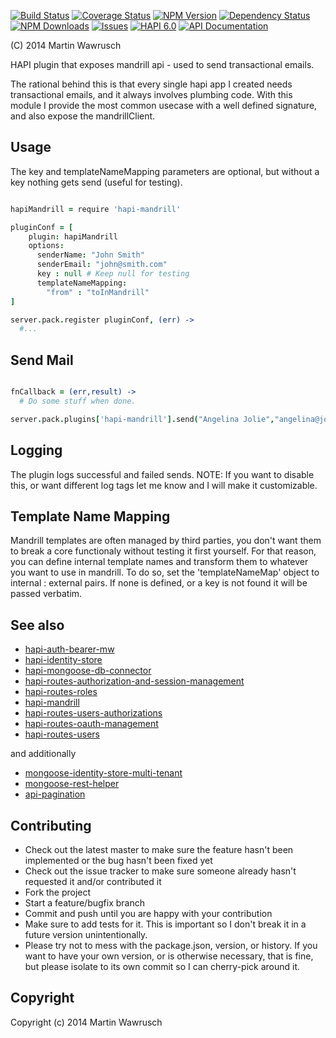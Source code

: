 [![Build Status](https://travis-ci.org/codedoctor/hapi-mandrill.svg?branch=master)](https://travis-ci.org/codedoctor/hapi-mandrill)
[![Coverage Status](https://img.shields.io/coveralls/codedoctor/hapi-mandrill.svg)](https://coveralls.io/r/codedoctor/hapi-mandrill)
[![NPM Version](http://img.shields.io/npm/v/hapi-mandrill.svg)](https://www.npmjs.org/package/hapi-mandrill)
[![Dependency Status](https://gemnasium.com/codedoctor/hapi-mandrill.svg)](https://gemnasium.com/codedoctor/hapi-mandrill)
[![NPM Downloads](http://img.shields.io/npm/dm/hapi-mandrill.svg)](https://www.npmjs.org/package/hapi-mandrill)
[![Issues](http://img.shields.io/github/issues/codedoctor/hapi-mandrill.svg)](https://github.com/codedoctor/hapi-mandrill/issues)
[![HAPI 6.0](http://img.shields.io/badge/hapi-6.0-blue.svg)](http://hapijs.com)
[![API Documentation](http://img.shields.io/badge/API-Documentation-ff69b4.svg)](http://coffeedoc.info/github/codedoctor/hapi-mandrill)

(C) 2014 Martin Wawrusch

HAPI plugin that exposes mandrill api - used to send transactional emails.

The rational behind this is that every single hapi app I created needs transactional emails,
and it always involves plumbing code. With this module I provide the most common usecase with
a well defined signature, and also expose the mandrillClient.

## Usage
The key and templateNameMapping parameters are optional, but without a key nothing gets send (useful for testing).

```Coffeescript

hapiMandrill = require 'hapi-mandrill'

pluginConf = [
    plugin: hapiMandrill
    options:
      senderName: "John Smith"
      senderEmail: "john@smith.com"
      key : null # Keep null for testing
      templateNameMapping: 
        "from" : "toInMandrill"
]

server.pack.register pluginConf, (err) ->
  #...

```

## Send Mail
```Coffeescript

fnCallback = (err,result) ->
  # Do some stuff when done.

server.pack.plugins['hapi-mandrill'].send("Angelina Jolie","angelina@jolie.com", {some: "payoad"},"Hello Angelina","angelina-template", fnCallback)

```

## Logging
The plugin logs successful and failed sends. NOTE: If you want to disable this, or want different log tags let me know and I will make it customizable.

## Template Name Mapping
Mandrill templates are often managed by third parties, you don't want them to break a core functionaly without testing it first yourself. For that reason, you can define internal template names and transform them to whatever you want to use in mandrill. 
To do so, set the 'templateNameMap' object to internal : external pairs. If none is defined, or a
key is not found it will be passed verbatim.


## See also

* [hapi-auth-bearer-mw](https://github.com/codedoctor/hapi-auth-bearer-mw)
* [hapi-identity-store](https://github.com/codedoctor/hapi-identity-store)
* [hapi-mongoose-db-connector](https://github.com/codedoctor/hapi-mongoose-db-connector)
* [hapi-routes-authorization-and-session-management](https://github.com/codedoctor/hapi-routes-authorization-and-session-management)
* [hapi-routes-roles](https://github.com/codedoctor/hapi-routes-roles)
* [hapi-mandrill](https://github.com/codedoctor/hapi-mandrill)
* [hapi-routes-users-authorizations](https://github.com/codedoctor/hapi-routes-users-authorizations)
* [hapi-routes-oauth-management](https://github.com/codedoctor/hapi-routes-oauth-management)
* [hapi-routes-users](https://github.com/codedoctor/hapi-routes-users)

and additionally

* [mongoose-identity-store-multi-tenant](https://github.com/codedoctor/mongoose-identity-store-multi-tenant)
* [mongoose-rest-helper](https://github.com/codedoctor/mongoose-rest-helper)
* [api-pagination](https://github.com/codedoctor/api-pagination)


## Contributing
 
* Check out the latest master to make sure the feature hasn't been implemented or the bug hasn't been fixed yet
* Check out the issue tracker to make sure someone already hasn't requested it and/or contributed it
* Fork the project
* Start a feature/bugfix branch
* Commit and push until you are happy with your contribution
* Make sure to add tests for it. This is important so I don't break it in a future version unintentionally.
* Please try not to mess with the package.json, version, or history. If you want to have your own version, or is otherwise necessary, that is fine, but please isolate to its own commit so I can cherry-pick around it.

## Copyright

Copyright (c) 2014 Martin Wawrusch 
